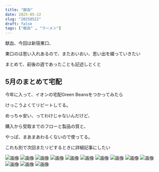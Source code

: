 ```yaml
---
title: "献血"
date: 2025-05-22
slug: "20250522"
draft: false
tags: ["献血" , "ラーメン"]
---
```


献血、今回は新宿東口、

東口のは思い入れあるので、またおいおい、思い出を綴っていきたい

まとめて、前後の週であったことも記述しとくと

## 5月のまとめて宅配

今年に入って、イオンの宅配Green Beansをつかってみたら

けっこうよくてリピートしてる。

めっちゃ安い、ってわけじゃないんだけど、

購入から受取までのフローと製品の質と、

やっぱ、まあまあわるくないので使ってる。

これも別で次回またリピするときに詳細記事にしたい


![画像](https://mn86.tonkotsu.jp/img/2025/0610/145.webp)
![画像](https://mn86.tonkotsu.jp/img/2025/0610/146.webp)
![画像](https://mn86.tonkotsu.jp/img/2025/0610/147.webp)
![画像](https://mn86.tonkotsu.jp/img/2025/0610/148.webp)
![画像](https://mn86.tonkotsu.jp/img/2025/0610/149.webp)
![画像](https://mn86.tonkotsu.jp/img/2025/0610/150.webp)
![画像](https://mn86.tonkotsu.jp/img/2025/0610/151.webp)
![画像](https://mn86.tonkotsu.jp/img/2025/0610/152.webp)
![画像](https://mn86.tonkotsu.jp/img/2025/0610/153.webp)
![画像](https://mn86.tonkotsu.jp/img/2025/0610/154.webp)
![画像](https://mn86.tonkotsu.jp/img/2025/0610/155.webp)
![画像](https://mn86.tonkotsu.jp/img/2025/0610/156.webp)
![画像](https://mn86.tonkotsu.jp/img/2025/0610/157.webp)
